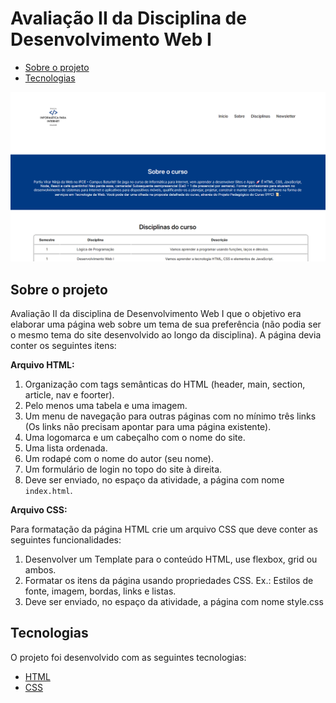 <h1>Avaliação II da Disciplina de Desenvolvimento Web I</h1>

<ul>
  <li>
    <a href="#sobre-o-projeto">
      Sobre o projeto
    </a>
  </li>
  <li>
    <a href="#tecnologias">
      Tecnologias
    </a>
  </li>
</ul>

![Visualização do projeto](./.github/preview.png)

## Sobre o projeto

Avaliação II da disciplina de Desenvolvimento Web I que o objetivo era elaborar uma página web sobre um tema de sua preferência (não podia ser o mesmo tema do site desenvolvido ao longo da disciplina). A página devia conter os seguintes itens:

**Arquivo HTML:**

1. Organização com tags semânticas do HTML (header, main, section, article, nav e foorter).
2. Pelo menos uma tabela e uma imagem.
3. Um menu de navegação para outras páginas com no mínimo três links (Os links não precisam apontar para uma página existente).
4. Uma logomarca e um cabeçalho com o nome do site.
5. Uma lista ordenada.
6. Um rodapé com o nome do autor (seu nome).
7. Um formulário de login no topo do site à direita.
8. Deve ser enviado, no espaço da atividade, a página com nome `index.html`.

**Arquivo CSS:**

Para formatação da página HTML crie um arquivo CSS que deve conter as seguintes funcionalidades:

1. Desenvolver um Template para o conteúdo HTML, use flexbox, grid ou ambos.
2. Formatar os itens da página usando propriedades CSS. Ex.: Estilos de fonte, imagem, bordas, links e listas.
3. Deve ser enviado, no espaço da atividade, a página com nome style.css

## Tecnologias

O projeto foi desenvolvido com as seguintes tecnologias:

- [HTML](https://developer.mozilla.org/pt-BR/docs/Web/HTML)
- [CSS](https://developer.mozilla.org/pt-BR/docs/Web/CSS)
